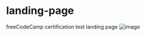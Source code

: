 # landing-page
freeCodeCamp certification test landing page
![image](https://user-images.githubusercontent.com/122144831/211841689-8f30cfc8-c0b4-4fcc-ade7-b439d9c1ea51.png)
